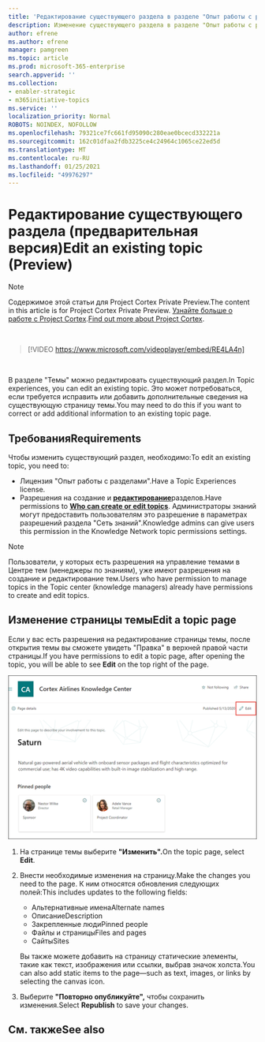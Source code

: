 ```yaml
---
title: 'Редактирование существующего раздела в разделе "Опыт работы с разделами" (предварительная версия) '
description: Изменение существующего раздела в разделе "Опыт работы с разделами".
author: efrene
ms.author: efrene
manager: pamgreen
ms.topic: article
ms.prod: microsoft-365-enterprise
search.appverid: ''
ms.collection:
- enabler-strategic
- m365initiative-topics
ms.service: ''
localization_priority: Normal
ROBOTS: NOINDEX, NOFOLLOW
ms.openlocfilehash: 79321ce7fc661fd95090c280eae0bcecd332221a
ms.sourcegitcommit: 162c01dfaa2fdb3225ce4c24964c1065ce22ed5d
ms.translationtype: MT
ms.contentlocale: ru-RU
ms.lasthandoff: 01/25/2021
ms.locfileid: "49976297"
---
```

# <a name="edit-an-existing-topic-preview"></a><span data-ttu-id="f6bb2-103">Редактирование существующего раздела (предварительная версия)</span><span class="sxs-lookup"><span data-stu-id="f6bb2-103">Edit an existing topic (Preview)</span></span>

> [!Note] 
> <span data-ttu-id="f6bb2-104">Содержимое этой статьи для Project Cortex Private Preview.</span><span class="sxs-lookup"><span data-stu-id="f6bb2-104">The content in this article is for Project Cortex Private Preview.</span></span> <span data-ttu-id="f6bb2-105">[Узнайте больше о работе с Project Cortex](https://aka.ms/projectcortex).</span><span class="sxs-lookup"><span data-stu-id="f6bb2-105">[Find out more about Project Cortex](https://aka.ms/projectcortex).</span></span>

</br>

> [!VIDEO https://www.microsoft.com/videoplayer/embed/RE4LA4n]  

</br>

<span data-ttu-id="f6bb2-106">В разделе "Темы" можно редактировать существующий раздел.</span><span class="sxs-lookup"><span data-stu-id="f6bb2-106">In Topic experiences, you can edit an existing topic.</span></span> <span data-ttu-id="f6bb2-107">Это может потребоваться, если требуется исправить или добавить дополнительные сведения на существующую страницу темы.</span><span class="sxs-lookup"><span data-stu-id="f6bb2-107">You may need to do this if you want to correct or add additional information to an existing topic page.</span></span> 

## <a name="requirements"></a><span data-ttu-id="f6bb2-108">Требования</span><span class="sxs-lookup"><span data-stu-id="f6bb2-108">Requirements</span></span>

<span data-ttu-id="f6bb2-109">Чтобы изменить существующий раздел, необходимо:</span><span class="sxs-lookup"><span data-stu-id="f6bb2-109">To edit an existing topic, you need to:</span></span>
- <span data-ttu-id="f6bb2-110">Лицензия "Опыт работы с разделами".</span><span class="sxs-lookup"><span data-stu-id="f6bb2-110">Have a Topic Experiences license.</span></span>
- <span data-ttu-id="f6bb2-111">Разрешения на создание и [**редактирование**](https://docs.microsoft.com/microsoft-365/knowledge/topic-experiences-user-permissions)разделов.</span><span class="sxs-lookup"><span data-stu-id="f6bb2-111">Have permissions to [**Who can create or edit topics**](https://docs.microsoft.com/microsoft-365/knowledge/topic-experiences-user-permissions).</span></span> <span data-ttu-id="f6bb2-112">Администраторы знаний могут предоставить пользователям это разрешение в параметрах разрешений раздела "Сеть знаний".</span><span class="sxs-lookup"><span data-stu-id="f6bb2-112">Knowledge admins can give users this permission in the Knowledge Network topic permissions settings.</span></span> 

> [!Note] 
> <span data-ttu-id="f6bb2-113">Пользователи, у которых есть разрешения на управление темами в Центре тем (менеджеры по знаниям), уже имеют разрешения на создание и редактирование тем.</span><span class="sxs-lookup"><span data-stu-id="f6bb2-113">Users who have permission to manage topics in the Topic center (knowledge managers) already have permissions to create and edit topics.</span></span>

## <a name="edit-a-topic-page"></a><span data-ttu-id="f6bb2-114">Изменение страницы темы</span><span class="sxs-lookup"><span data-stu-id="f6bb2-114">Edit a topic page</span></span>

<span data-ttu-id="f6bb2-115">Если у вас есть разрешения на редактирование страницы темы, после  открытия темы вы сможете увидеть "Правка" в верхней правой части страницы.</span><span class="sxs-lookup"><span data-stu-id="f6bb2-115">If you have permissions to edit a topic page, after opening the topic, you will be able to see **Edit** on the top right of the page.</span></span>

   ![Управление редактированием](../media/knowledge-management/topic-page-edit.png) </br> 

1. <span data-ttu-id="f6bb2-117">На странице темы выберите **"Изменить".**</span><span class="sxs-lookup"><span data-stu-id="f6bb2-117">On the topic page, select **Edit**.</span></span>

2. <span data-ttu-id="f6bb2-118">Внести необходимые изменения на страницу.</span><span class="sxs-lookup"><span data-stu-id="f6bb2-118">Make the changes you need to the page.</span></span> <span data-ttu-id="f6bb2-119">К ним относятся обновления следующих полей:</span><span class="sxs-lookup"><span data-stu-id="f6bb2-119">This includes updates to the following fields:</span></span>

    -  <span data-ttu-id="f6bb2-120">Альтернативные имена</span><span class="sxs-lookup"><span data-stu-id="f6bb2-120">Alternate names</span></span>
    -  <span data-ttu-id="f6bb2-121">Описание</span><span class="sxs-lookup"><span data-stu-id="f6bb2-121">Description</span></span>
    -  <span data-ttu-id="f6bb2-122">Закрепленные люди</span><span class="sxs-lookup"><span data-stu-id="f6bb2-122">Pinned people</span></span>
    -  <span data-ttu-id="f6bb2-123">Файлы и страницы</span><span class="sxs-lookup"><span data-stu-id="f6bb2-123">Files and pages</span></span>
    -  <span data-ttu-id="f6bb2-124">Сайты</span><span class="sxs-lookup"><span data-stu-id="f6bb2-124">Sites</span></span>

    <span data-ttu-id="f6bb2-125">Вы также можете добавить на страницу статические элементы, такие как текст, изображения или ссылки, выбрав значок холста.</span><span class="sxs-lookup"><span data-stu-id="f6bb2-125">You can also add static items to the page—such as text, images, or links by selecting the canvas icon.</span></span>

3. <span data-ttu-id="f6bb2-126">Выберите **"Повторно опубликуйте",** чтобы сохранить изменения.</span><span class="sxs-lookup"><span data-stu-id="f6bb2-126">Select **Republish** to save your changes.</span></span>


## <a name="see-also"></a><span data-ttu-id="f6bb2-127">См. также</span><span class="sxs-lookup"><span data-stu-id="f6bb2-127">See also</span></span>



  






